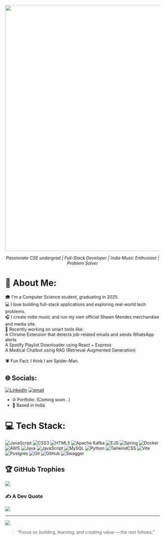 <img src="https://github.com/tarleak613/tarleak613/blob/main/Adobe%20Express%20-%20file%20(1).png?raw=true" width="800"/>


<p align="center">
  <em>Passionate CSE undergrad | Full-Stack Developer | Indie Music Enthusiast | Problem Solver</em>
</p>

# 💫 About Me:
🎓 I'm a Computer Science student, graduating in 2025.<br>💻 I love building full-stack applications and exploring real-world tech problems.<br>🎧 I create indie music and run my own official Shawn Mendes merchandise and media site.<br>🤖 Recently working on smart tools like:<br>A Chrome Extension that detects job-related emails and sends WhatsApp alerts<br>A Spotify Playlist Downloader using React + Express<br>A Medical Chatbot using RAG (Retrieval-Augmented Generation)<br><br>🕷️ Fun Fact: I think I am Spider-Man.


## 🌐 Socials:
[![LinkedIn](https://img.shields.io/badge/LinkedIn-%230077B5.svg?logo=linkedin&logoColor=white)](https://linkedin.com/in/bhagat-ayush) [![email](https://img.shields.io/badge/Email-D14836?logo=gmail&logoColor=white)](mailto:ayushbhagat1213@gmail.com) 
- 🌐 Portfolio: (Coming soon...)  
- 📍 Based in India

# 💻 Tech Stack:
![JavaScript](https://img.shields.io/badge/javascript-%23323330.svg?style=for-the-badge&logo=javascript&logoColor=%23F7DF1E) ![CSS3](https://img.shields.io/badge/css3-%231572B6.svg?style=for-the-badge&logo=css3&logoColor=white) ![HTML5](https://img.shields.io/badge/html5-%23E34F26.svg?style=for-the-badge&logo=html5&logoColor=white) ![Apache Kafka](https://img.shields.io/badge/Apache%20Kafka-000?style=for-the-badge&logo=apachekafka) ![EJS](https://img.shields.io/badge/ejs-%23B4CA65.svg?style=for-the-badge&logo=ejs&logoColor=black) ![Spring](https://img.shields.io/badge/spring-%236DB33F.svg?style=for-the-badge&logo=spring&logoColor=white) ![Docker](https://img.shields.io/badge/docker-%230db7ed.svg?style=for-the-badge&logo=docker&logoColor=white) ![AWS](https://img.shields.io/badge/AWS-%23FF9900.svg?style=for-the-badge&logo=amazon-aws&logoColor=white) ![Java](https://img.shields.io/badge/java-%23ED8B00.svg?style=for-the-badge&logo=openjdk&logoColor=white) ![JavaScript](https://img.shields.io/badge/javascript-%23323330.svg?style=for-the-badge&logo=javascript&logoColor=%23F7DF1E) ![MySQL](https://img.shields.io/badge/mysql-4479A1.svg?style=for-the-badge&logo=mysql&logoColor=white) ![Python](https://img.shields.io/badge/python-3670A0?style=for-the-badge&logo=python&logoColor=ffdd54) ![TailwindCSS](https://img.shields.io/badge/tailwindcss-%2338B2AC.svg?style=for-the-badge&logo=tailwind-css&logoColor=white) ![Vite](https://img.shields.io/badge/vite-%23646CFF.svg?style=for-the-badge&logo=vite&logoColor=white) ![Postgres](https://img.shields.io/badge/postgres-%23316192.svg?style=for-the-badge&logo=postgresql&logoColor=white) ![Git](https://img.shields.io/badge/git-%23F05033.svg?style=for-the-badge&logo=git&logoColor=white) ![GitHub](https://img.shields.io/badge/github-%23121011.svg?style=for-the-badge&logo=github&logoColor=white) ![Swagger](https://img.shields.io/badge/-Swagger-%23Clojure?style=for-the-badge&logo=swagger&logoColor=white)

## 🏆 GitHub Trophies
![](https://github-profile-trophy.vercel.app/?username=tarleak613&theme=radical&no-frame=false&no-bg=true&margin-w=4)

### ✍️ A Dev Quote
![](https://quotes-github-readme.vercel.app/api?type=horizontal&theme=dark)

---
[![](https://visitcount.itsvg.in/api?id=tarleak613&icon=0&color=0)](https://visitcount.itsvg.in)

> “Focus on building, learning, and creating value — the rest follows.”

